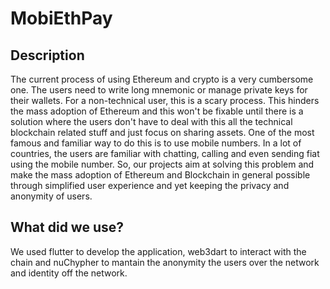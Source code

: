 # MobiEthPay

## Description
The current process of using Ethereum and crypto is a very cumbersome one. The users need to write long mnemonic or manage private keys for their wallets. For a non-technical user, this is a scary process. This hinders the mass adoption of Ethereum and this won't be fixable until there is a solution where the users don't have to deal with this all the technical blockchain related stuff and just focus on sharing assets. One of the most famous and familiar way to do this is to use mobile numbers. In a lot of countries, the users are familiar with chatting, calling and even sending fiat using the mobile number. So, our projects aim at solving this problem and make the mass adoption of Ethereum and Blockchain in general possible through simplified user experience and yet keeping the privacy and anonymity of users.

## What did we use?
We used flutter to develop the application, web3dart to interact with the chain and nuChypher to mantain the anonymity the users over the network and identity off the network.
